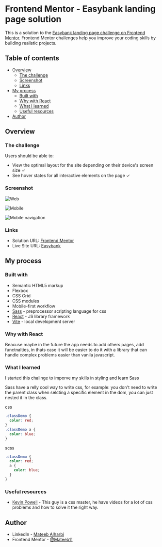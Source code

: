 # Frontend Mentor - Easybank landing page solution

This is a solution to the [Easybank landing page challenge on Frontend Mentor](https://www.frontendmentor.io/challenges/easybank-landing-page-WaUhkoDN). Frontend Mentor challenges help you improve your coding skills by building realistic projects.

## Table of contents

- [Overview](#overview)
  - [The challenge](#the-challenge)
  - [Screenshot](#screenshot)
  - [Links](#links)
- [My process](#my-process)
  - [Built with](#built-with)
  - [Why with React](#why-with-react)
  - [What I learned](#what-i-learned)
  - [Useful resources](#useful-resources)
- [Author](#author)

## Overview

### The challenge

Users should be able to:

- View the optimal layout for the site depending on their device's screen size &check;
- See hover states for all interactive elements on the page &check;

### Screenshot

![Web](./screenshots/website-desktop.png)

![Mobile](./screenshots/website-mobile.png)

![Mobile navigation](./screenshots/website-mobile-nav.png)

### Links

- Solution URL: [Frontend Mentor](https://www.frontendmentor.io/solutions/easybank-landing-page-solution-_lMMOD-IIL)
- Live Site URL: [Easybank](https://gifted-selection.surge.sh)

## My process

### Built with

- Semantic HTML5 markup
- Flexbox
- CSS Grid
- CSS modules
- Mobile-first workflow
- [Sass](https://sass-lang.com/) - preprocessor scripting language for css
- [React](https://reactjs.org/) - JS library framework
- [Vite](https://vitejs.dev/) - local development server

### Why with React

Beacuse maybe in the future the app needs to add others pages, add functnalties, in thats case it will be easier to do it with a library that can handle complex problems easier than vanila javascript.

### What I learned

I started this challnge to imporve my skills in styling and learn Sass <br />

Sass have a relly cool way to write css, for example: you don't need to write the parent class when selcting a specific element in the dom, you can just nested it in the class. <br />

css

```css
.classDemo {
  color: red;
}
.classDemo a {
  color: blue;
}
```

scss

```scss
.classDemo {
  color: red;
  a {
    color: blue;
  }
}
```

### Useful resources

- [Kevin Powell](https://www.youtube.com/@KevinPowell) - This guy is a css master, he have videos for a lot of css problems and how to solve it the right way.

## Author

- LinkedIn - [Mateeb Alharbi](https://www.linkedin.com/in/mateeb-alharbi/)
- Frontend Mentor - [@Mateeb11](https://www.frontendmentor.io/profile/Mateeb11)
